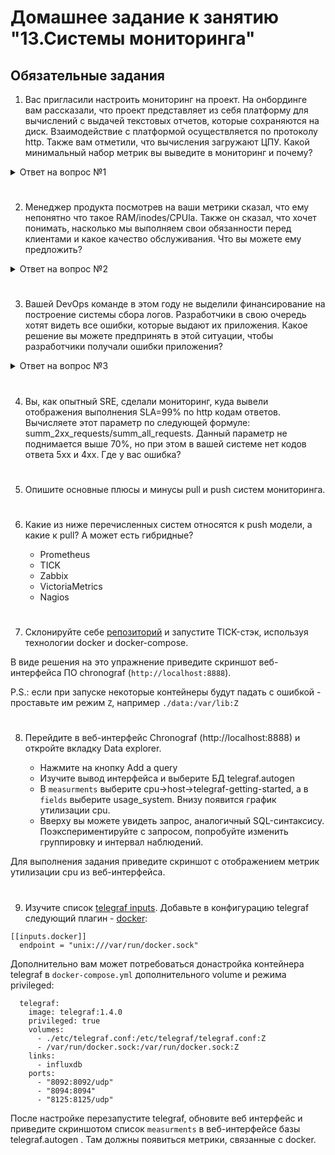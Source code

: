 
# Домашнее задание к занятию "13.Системы мониторинга"

## Обязательные задания

1. Вас пригласили настроить мониторинг на проект. На онбординге вам рассказали, что проект представляет из себя 
платформу для вычислений с выдачей текстовых отчетов, которые сохраняются на диск. Взаимодействие с платформой 
осуществляется по протоколу http. Также вам отметили, что вычисления загружают ЦПУ. Какой минимальный набор метрик вы
выведите в мониторинг и почему?

<details>  
<summary> Ответ на вопрос №1 </summary>  

Я бы выделил **три уровня метрик** и собрал бы следующий минимальный набор, ориентируясь на **Four Golden Signals** (Latency, Traffic, Errors, Saturation).

#### Уровень 1: Бизнес-логика (Самое важное для пользователя)

Эти метрики отвечают на вопрос "Работает ли сервис так, как нужно конечному пользователю?".

1.  **Скорость формирования отчетов (Latency):**
    *   **Что:** `http_request_duration_seconds` (гистограмма). Замеряем время от получения HTTP-запроса до момента отправки ответа клиенту.
    *   **Почему:** Пользователь напрямую ощущает эту задержку. Высокое время выполнения — главный признак проблем.
    *   **Детали:** Обязательно нужно измерять квантили (p50, p95, p99). p99 покажет наихудший опыт самых "невезучих" пользователей.

2.  **Количество запросов (Traffic):**
    *   **Что:** `http_requests_total` (счетчик). Общее количество входящих HTTP-запросов.
    *   **Почему:** Показывает нагрузку на сервис. Резкий рост или падение (до 0) — critical-алерт.

3.  **Количество успешных и неуспешных операций (Errors):**
    *   **Что:** `http_requests_total{status=~"5.."}` (счетчик) и `http_requests_total{status=~"2.."}`. Считаем ответы с кодами 5xx (ошибки сервера) и 2xx (успех).
    *   **Почему:** Прямой индикатор доступности сервиса. Рост 5xx- ошибок означает, что пользователи не могут получить свои отчеты.
    *   **Дополнительно:** Можно добавить счетчик 4xx-ошибок для отслеживания проблем с клиентскими запросами.

#### Уровень 2: Инфраструктура и ресурсы

Эти метрики отвечают на вопрос "Почему сервис работает медленно или с ошибками?".

1.  **Загрузка CPU (Saturation):**
    *   **Что:** `node_cpu_usage` или `process_cpu_seconds_total`. Загрузка процессора в процентах (на уровне всей виртуалки/контейнера) или конкретного процесса.
    *   **Почему:** Прямо указано, что вычисления нагружают ЦПУ. Это ключевой ресурс для вашего сервиса. Высокая загрузка (например, >80% продолжительное время) — признак необходимости масштабирования или оптимизации кода.

2.  **Дисковое I/O и свободное место (Saturation):**
    *   **Что:**
        *   `node_disk_io_time_seconds` (загрузка диска).
        *   `node_filesystem_avail_bytes` (свободное место на файловой системе).
    *   **Почему:** Отчеты сохраняются на диск. Если диск медленный или перегружен операциями записи, это будет напрямую влиять на общую latency. Заканчивающееся место — гарантированный даунтайм в будущем.

3.  **Потребление памяти (Saturation):**
    *   **Что:** `node_memory_MemAvailable_bytes` или `process_resident_memory_bytes`.
    *   **Почему:** Хоть основная нагрузка и на ЦПУ, вычисления часто используют оперативную память для хранения промежуточных данных. Нехватка памяти приведет к свопу (и жутким тормозам) или OOM-Kill процесса.

#### Уровень 3: Синтетические метрики (Опционально, но сильно повышает качество)

*   **Что:** Наличие простого скрипта (через Blackbox exporter или Synthetics), который периодически (например, раз в минуту) отправляет тестовый запрос на генерацию отчета и проверяет, что ответ приходит с кодом 200 и за приемлемое время.
*   **Почему:** Это самый надежный способ проверить доступность сервиса *с точки зрения пользователя*, а не просто факт работы процесса. Если процесс "висит", но не отвечает, метрики уровня 2 будут в норме, а этот тест упадет.

---

### Итоговый минимальный набор метрик для дашборды и алертинга:

| Метрика                              | Тип         | Зачем?                                                                |
| :----------------------------------- | :---------- | :-------------------------------------------------------------------- |
| **HTTP Request Duration (p95, p99)** | Гистограмма | **Основной индикатор производительности.**                            |
| **HTTP Request Rate**                | Счетчик     | **Понимание нагрузки.** Резкое падение = нет трафика или сервис умер. |
| **HTTP 5xx Error Rate**              | Счетчик     | **Аварийный алерт.** Пользователи не могут получить отчет.            |
| **CPU Utilization**                  | Gauge       | **Главный ресурсный ограничитель.** Рост ведет к росту latency.       |
| **Disk Space Available**             | Gauge       | **Аварийный алерт.** Закончится место — сервис упадет.                |
| **Disk I/O Utilization**             | Gauge       | **Вторичный фактор, влияющий на latency.**                            |
| **Memory Available**                 | Gauge       | **Ресурсное ограничение.**                                            |

**Почему такой набор минимальный и достаточный?**

Он покрывает все золотые сигналы и позволяет ответить на ключевые вопросы:
1.  **Доступен ли сервис для пользователя?** (Traffic, Errors)
2.  **Быстро ли он работает?** (Latency)
3.  **Есть ли риск сломаться из-за нехватки ресурсов?** (Saturation: CPU, Disk, Memory)
4.  **В чем наиболее вероятная причина проблемы?** (Совместный анализ: если latency растет вместе с CPU -> проблема в вычислениях; если latency растет, а CPU нет -> возможно, проблема с диском).

Это основа, от которой можно будет отталкиваться, добавляя более детальные метрики (например, потребление CPU конкретными endpoint'ами, количество сгенерированных отчетов и т.д.).
</details>  

#
2. Менеджер продукта посмотрев на ваши метрики сказал, что ему непонятно что такое RAM/inodes/CPUla. Также он сказал, 
что хочет понимать, насколько мы выполняем свои обязанности перед клиентами и какое качество обслуживания. Что вы 
можете ему предложить?  
<details>  
<summary> Ответ на вопрос №2 </summary>  
  
Я бы предложил перевести технические метрики на язык бизнеса, введя понятие **SLA (Service Level Agreement) / SLO (Service Level Objectives)**.

Вот что я предлагаю донести до менеджера и вывести на отдельный, понятный дашборд:

#### 1. Вместо "Непонятных RAM/CPU/Дисков" — Вводим Здоровье Системы (System Health Score)

Это высокоуровневый агрегированный показатель, который говорит "все хорошо" (зеленый) или "есть проблема" (желтый/красный). Его можно реализовать как статусную панель или "светофор".

**Пример:**
*   **ЗЕЛЕНЫЙ (Все отлично):** > 95% запросов обрабатываются успешно и быстрее 10 секунд.
*   **ЖЕЛТЫЙ (Деградация сервиса):** >5% запросов обрабатываются дольше 10 секунд или есть ошибки.
*   **КРАСНЫЙ (Сервис недоступен/критически медленный):** >10% ошибок или среднее время ответа > 30 секунд.

Цифры (10 сек, 5%) — это пример. Их нужно обсудить и зафиксировать как целевые показатели (SLO).

#### 2. Ключевые Бизнес-Метрики Качества Обслуживания (SLOs)

Вместо технических терминов, мы говорим на языке бизнеса. Вот что действительно важно для клиента:

| Что важно клиенту                    | Как это измерить (Метрика)                                                                                              | Как представить менеджеру                                                                                                          |
| :----------------------------------- | :---------------------------------------------------------------------------------------------------------------------- | :--------------------------------------------------------------------------------------------------------------------------------- |
| **1. Сервис доступен и отвечает.**   | **Availability (Доступность)** <br> `(Всего запросов - Запросы с ошибкой 5xx) / Всего запросов * 100%`                  | **"Доступность сервиса: 99.95%"** <br> Цель: > 99.9% в месяц. Простой и понятный процент успешных запросов.                        |
| **2. Отчеты формируются БЫСТРО.**    | **Latency (Скорость ответа)** <br> Процент запросов, которые выполнились быстрее целевого времени (например, 5 секунд). | **"Скорость генерации отчетов: 98% отчетов создаются менее чем за 5 секунд"** <br> Это гораздо понятнее, чем "p95 latency = 4.3s". |
| **3. Отчеты формируются КОРРЕКТНО.** | **Error Rate (Частота ошибок)** <br> `(Количество запросов с ошибкой 5xx / Всего запросов) * 100%`                      | **"Частота ошибок: 0.1%"** <br> Показывает, как часто у клиентов что-то ломается.                                                  |
| **4. Сервис не перегружен.**         | **Throughput (Производительность)** <br> `Количество успешно сгенерированных отчетов в минуту/час`                      | **"Мы стабильно обрабатываем ~100 отчетов в час"** <br> Показывает мощность системы и помогает планировать нагрузку.               |

#### 3. Как это визуализировать: Дашборд для Менеджера Продукта

Нужен простой и наглядный дашборд, который можно понять за 5 секунд.

**Верхняя панель:**
*   **Большие цифры (KPI):**
    *   `Доступность за сегодня: 99.98%`
    *   `Среднее время ответа: 1.2 сек`
    *   `Отчетов создано сегодня: 12,458`
*   **Светофор/статус:** **ЗЕЛЕНЫЙ** (Система работает в рамках SLO)

**Графики ниже:**
1.  **График доступности за последнюю неделю.** (Линия, которая должна быть близка к 100%).
2.  **График скорости.** Две линии: "Среднее время ответа" и "Целевое время (SLO)", например, 5 сек. Наглядно видно, когда мы были хуже цели.
3.  **График количества ошибок в час.** Столбчатая диаграмма. Показывает, в какие часы были проблемы.
4.  **График нагрузки (количество успешных запросов в час).** Показывает пиковое время и общую загруженность.

---

#### Итог: Что предложить менеджеру

1.  **Перейти от технических метрик к бизнес-ориентированным SLO.**
2.  **Определить целевые цифры (SLO) вместе с ним:** "Какую скорость формирования отчета мы считаем приемлемой для клиента? 5 секунд? 10? Какой процент доступности мы гарантируем? 99.9%?"
3.  **Создать простой дашборд** с ключевыми показателями: **Доступность, Скорость, Качество (отсутствие ошибок), Нагрузка.**
4.  **Внедрить механизм оповещения** не о том, что "CPU загружен на 95%", а о том, что "Мы нарушили SLO по скорости ответа для 5% наших пользователей". Это *алерт, ориентированный на пользователя*.

Такой подход переводит диалог с технического "у нас все хорошо, потому что графики в норме" на деловой "мы выполняем свои обязательства перед клиентами на 99.9%, вот отчет".
</details>  

#
3. Вашей DevOps команде в этом году не выделили финансирование на построение системы сбора логов. Разработчики в свою 
очередь хотят видеть все ошибки, которые выдают их приложения. Какое решение вы можете предпринять в этой ситуации, 
чтобы разработчики получали ошибки приложения?  
<details>  
<summary> Ответ на вопрос №3 </summary>  

#### Рекомендуемый план действий
Необходимо настроить сбор и анализ логов на open source решениях.
1.  **Быстрое решение на ближайшие пару недель:** Реализовать **bash-скрипт с webhook** для отправки ошибок в Slack/Telegram. Это даст разработчикам мгновенную обратную связь и займет минимум времени.
2.  **Среднесрочное и самое эффективное решение:** **Интегрировать Sentry** по бесплатному плану. Это даст разработчикам максимальное качество информации об ошибках с минимальными затратами на внедрение и поддержку.
3.  **Как только финансирование появится:** Перейти на платный план Sentry или развернуть собственный стек (Loki, Elasticsearch) для полного сбора всех логов, а не только ошибок.

**Главный посыл:** Нельзя собирать все логи -> фокусируемся только на самом важном — на **ошибках (ERROR/Exception)**. И доставляем их разработчикам максимально простым и дешевым способом.
</details>

#
4. Вы, как опытный SRE, сделали мониторинг, куда вывели отображения выполнения SLA=99% по http кодам ответов. 
Вычисляете этот параметр по следующей формуле: summ_2xx_requests/summ_all_requests. Данный параметр не поднимается выше 
70%, но при этом в вашей системе нет кодов ответа 5xx и 4xx. Где у вас ошибка?
#
5. Опишите основные плюсы и минусы pull и push систем мониторинга.
#
6. Какие из ниже перечисленных систем относятся к push модели, а какие к pull? А может есть гибридные?

    - Prometheus 
    - TICK
    - Zabbix
    - VictoriaMetrics
    - Nagios
#
7. Склонируйте себе [репозиторий](https://github.com/influxdata/sandbox/tree/master) и запустите TICK-стэк, 
используя технологии docker и docker-compose.

В виде решения на это упражнение приведите скриншот веб-интерфейса ПО chronograf (`http://localhost:8888`). 

P.S.: если при запуске некоторые контейнеры будут падать с ошибкой - проставьте им режим `Z`, например
`./data:/var/lib:Z`
#
8. Перейдите в веб-интерфейс Chronograf (http://localhost:8888) и откройте вкладку Data explorer.
        
    - Нажмите на кнопку Add a query
    - Изучите вывод интерфейса и выберите БД telegraf.autogen
    - В `measurments` выберите cpu->host->telegraf-getting-started, а в `fields` выберите usage_system. Внизу появится график утилизации cpu.
    - Вверху вы можете увидеть запрос, аналогичный SQL-синтаксису. Поэкспериментируйте с запросом, попробуйте изменить группировку и интервал наблюдений.

Для выполнения задания приведите скриншот с отображением метрик утилизации cpu из веб-интерфейса.
#
9. Изучите список [telegraf inputs](https://github.com/influxdata/telegraf/tree/master/plugins/inputs). 
Добавьте в конфигурацию telegraf следующий плагин - [docker](https://github.com/influxdata/telegraf/tree/master/plugins/inputs/docker):
```
[[inputs.docker]]
  endpoint = "unix:///var/run/docker.sock"
```

Дополнительно вам может потребоваться донастройка контейнера telegraf в `docker-compose.yml` дополнительного volume и 
режима privileged:
```
  telegraf:
    image: telegraf:1.4.0
    privileged: true
    volumes:
      - ./etc/telegraf.conf:/etc/telegraf/telegraf.conf:Z
      - /var/run/docker.sock:/var/run/docker.sock:Z
    links:
      - influxdb
    ports:
      - "8092:8092/udp"
      - "8094:8094"
      - "8125:8125/udp"
```

После настройке перезапустите telegraf, обновите веб интерфейс и приведите скриншотом список `measurments` в 
веб-интерфейсе базы telegraf.autogen . Там должны появиться метрики, связанные с docker.

